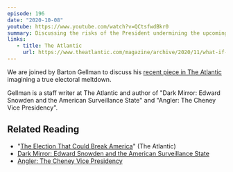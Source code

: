 ```yaml
---
episode: 196
date: "2020-10-08"
youtube: https://www.youtube.com/watch?v=QCtsfwdBkr0
summary: Discussing the risks of the President undermining the upcoming election
links:
   - title: The Atlantic
     url: https://www.theatlantic.com/magazine/archive/2020/11/what-if-trump-refuses-concede/616424/
---
```

We are joined by Barton Gellman to discuss his [recent piece in The
Atlantic][art] imagining a true electoral meltdown.

Gellman is a staff writer at The Atlantic and author of "Dark Mirror: Edward
Snowden and the American Surveillance State" and "Angler: The Cheney Vice
Presidency".

## Related Reading

- "[The Election That Could Break America][art]" (The Atlantic)
- [Dark Mirror: Edward Snowden and the American Surveillance State][book1]
- [Angler: The Cheney Vice Presidency][book2]

[art]: https://www.theatlantic.com/magazine/archive/2020/11/what-if-trump-refuses-concede/616424/
[book1]: https://www.penguinrandomhouse.com/books/316047/dark-mirror-by-barton-gellman/
[book2]: https://www.penguinrandomhouse.com/books/303146/angler-by-barton-gellman/

